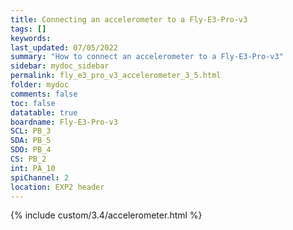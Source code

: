 ```yaml
---
title: Connecting an accelerometer to a Fly-E3-Pro-v3
tags: []
keywords: 
last_updated: 07/05/2022
summary: "How to connect an accelerometer to a Fly-E3-Pro-v3"
sidebar: mydoc_sidebar
permalink: fly_e3_pro_v3_accelerometer_3_5.html
folder: mydoc
comments: false
toc: false
datatable: true
boardname: Fly-E3-Pro-v3
SCL: PB_3
SDA: PB_5
SDO: PB_4
CS: PB_2
int: PA_10
spiChannel: 2
location: EXP2 header
---
```


{% include custom/3.4/accelerometer.html %}
